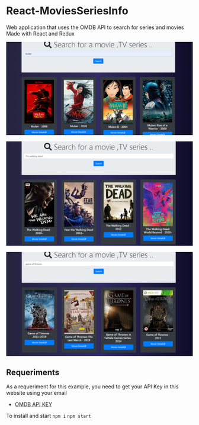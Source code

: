 # React-MoviesSeriesInfo
Web application that uses the OMDB API to search for series and movies Made with React and Redux

![](https://github.com/FranciscoSanvicente/React-MoviesSeriesInfo/blob/main/Docs/Captura.PNG)

![](https://github.com/FranciscoSanvicente/React-MoviesSeriesInfo/blob/main/Docs/Captura1.PNG)

![](https://github.com/FranciscoSanvicente/React-MoviesSeriesInfo/blob/main/Docs/Captura2.PNG)

## Requeriments
As a requeriment for this example, you need to get your API Key in this website using your email
* [OMDB API KEY](http://www.omdbapi.com/)

To install and start
```npm i```
```npm start```
